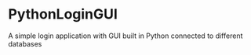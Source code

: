 # PythonLoginGUI
A simple login application with GUI built in Python connected to different databases
